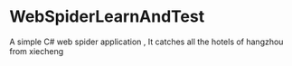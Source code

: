 # WebSpiderLearnAndTest
A simple C# web spider application , It catches all the hotels of hangzhou from xiecheng
